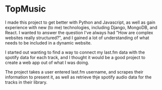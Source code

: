 # TopMusic

I made this project to get better with Python and Javascript, as well as gain experience with new (to me) technologies, including Django, MongoDB, and React. I wanted to answer the question I've always had "How are complex websites really structured?", and I gained a lot of understanding of what needs to be included in a dynamic website.

I started out wanting to find a way to connect my last.fm data with the spotify data for each track, and I thought it would be a good project to create a web app out of what I was doing.

The project takes a user entered last.fm username, and scrapes their information to present it, as well as retrieve thje spotify audio data for the tracks in their library.
